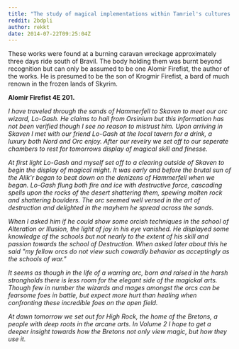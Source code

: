 ```yaml
---
title: "The study of magical implementations within Tamriel's cultures. Volume 1: The Orcs."
reddit: 2bdpli
author: rekkt
date: 2014-07-22T09:25:04Z
---
```


These works were found at a burning caravan wreckage approximately three days ride south of Bravil. The body holding them was burnt beyond recognition but can only be assumed to be one Alomir Firefist, the author of the works. He is presumed to be the son of Krogmir Firefist, a bard of much renown in the frozen lands of Skyrim.


**Alomir Firefist 4E 201.**

*I have traveled through the sands of Hammerfell to Skaven to meet our orc wizard, Lo-Gash. He claims to hail from Orsinium but this information has not been verified though I see no reason to mistrust him. Upon arriving in Skaven I met with our friend Lo-Gash at the local tavern for a drink, a luxury both Nord and Orc enjoy. After our revelry we set off to our seperate chambers to rest for tomorrows display of magical skill and finesse.*

*At first light Lo-Gash and myself set off to a clearing outside of Skaven to begin the display of magical might. It was early and before the brutal sun of the Alik'r began to beat down on the denizens of Hammerfell when we began. Lo-Gash flung both fire and ice with destructive force, cascading spells upon the rocks of the desert shattering them, spewing molten rock and shattering boulders. The orc seemed well versed in the art of destruction and delighted in the mayhem he spread across the sands.* 

*When I asked him if he could show some orcish techniques in the school of Alteration or Illusion, the light of joy in his eye vanished. He displayed some knowledge of the schools but not nearly to the extent of his skill and passion towards the school of Destruction. When asked later about this he said "my fellow orcs do not view such cowardly behavior as acceptingly as the schools of war."*

*It seems as though in the life of a warring orc, born and raised in the harsh strongholds there is less room for the elegant side of the magickal arts. Though few in number the wizards and mages amongst the orcs can be fearsome foes in battle, but expect more hurt than healing when confronting these incredible foes on the open field.*

*At dawn tomorrow we set out for High Rock, the home of the Bretons, a people with deep roots in the arcane arts. In Volume 2 I hope to get a deeper insight towards how the Bretons not only view magic, but how they use it.*
